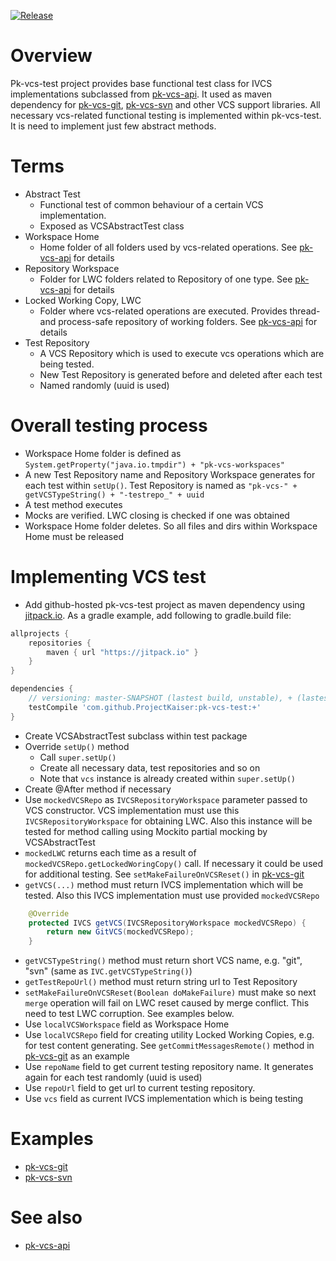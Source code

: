 [![Release](https://jitpack.io/v/ProjectKaiser/pk-vcs-test.svg)](https://jitpack.io/#ProjectKaiser/pk-vcs-test)	

# Overview
Pk-vcs-test project provides base functional test class for IVCS implementations subclassed from [pk-vcs-api](https://github.com/ProjectKaiser/pk-vcs-api). It used as maven dependency for [pk-vcs-git](https://github.com/ProjectKaiser/pk-vcs-git), [pk-vcs-svn](https://github.com/ProjectKaiser/pk-vcs-svn) and other VCS support libraries. All necessary vcs-related functional testing is implemented within pk-vcs-test. It is need to implement just few abstract methods.

# Terms
- Abstract Test
  - Functional test of common behaviour of a certain VCS implementation. 
  - Exposed as VCSAbstractTest class
- Workspace Home
  - Home folder of all folders used by vcs-related operations. See [pk-vcs-api](https://github.com/ProjectKaiser/pk-vcs-api) for details
- Repository Workspace
  - Folder for LWC folders related to Repository of one type. See [pk-vcs-api](https://github.com/ProjectKaiser/pk-vcs-api) for details
- Locked Working Copy, LWC
  - Folder where vcs-related operations are executed. Provides thread- and process-safe repository of working folders. See [pk-vcs-api](https://github.com/ProjectKaiser/pk-vcs-api) for details
- Test Repository
  - A VCS Repository which is used to execute vcs operations which are being tested.
  - New Test Repository is generated before and deleted after each test
  - Named randomly (uuid is used)

# Overall testing process
- Workspace Home folder is defined as `System.getProperty("java.io.tmpdir") + "pk-vcs-workspaces"`
- A new Test Repository name and Repository Workspace generates for each test within `setUp()`. Test Repository is named as `"pk-vcs-" + getVCSTypeString() + "-testrepo_" + uuid`
- A test method executes
- Mocks are verified. LWC closing is checked if one was obtained
- Workspace Home folder deletes. So all files and dirs within Workspace Home must be released

# Implementing VCS test
- Add github-hosted pk-vcs-test project as maven dependency using [jitpack.io](https://jitpack.io/). As a gradle example, add following to gradle.build file:
```gradle
allprojects {
	repositories {
		maven { url "https://jitpack.io" }
	}
}

dependencies {
	// versioning: master-SNAPSHOT (lastest build, unstable), + (lastest release, stable) or certain version (e.g. 1.0)
	testCompile 'com.github.ProjectKaiser:pk-vcs-test:+'
}
```
- Create VCSAbstractTest subclass within test package
- Override `setUp()` method
	- Call `super.setUp()` 
	- Create all necessary data, test repositories and so on
	- Note that `vcs` instance is already created within `super.setUp()`
- Create @After method if necessary
- Use `mockedVCSRepo` as `IVCSRepositoryWorkspace` parameter passed to VCS constructor. VCS implementation must use this `IVCSRepositoryWorkspace` for obtaining LWC. Also this instance will be tested for method calling using Mockito partial mocking by VCSAbstractTest
- `mockedLWC` returns each time as a result of `mockedVCSRepo.getLockedWoringCopy()` call. If necessary it could be used for additional testing. See `setMakeFailureOnVCSReset()` in [pk-vcs-git](https://github.com/ProjectKaiser/pk-vcs-git)
- `getVCS(...)` method must return IVCS implementation which will be tested. Also this IVCS implementation must use provided `mockedVCSRepo`
```java
    @Override
    protected IVCS getVCS(IVCSRepositoryWorkspace mockedVCSRepo) {
    	return new GitVCS(mockedVCSRepo);
    }
```
- `getVCSTypeString()` method must return short VCS name, e.g. "git", "svn" (same as `IVC.getVCSTypeString()`)
- `getTestRepoUrl()` method must return string url to Test Repository
- `setMakeFailureOnVCSReset(Boolean doMakeFailure)` must make so next `merge` operation will fail on LWC reset caused by merge conflict. This need to test LWC corruption. See examples below.
- Use `localVCSWorkspace` field as Workspace Home
- Use `localVCSRepo` field for creating utility Locked Working Copies, e.g. for test content generating. See `getCommitMessagesRemote()` method in [pk-vcs-git](https://github.com/ProjectKaiser/pk-vcs-git) as an example
- Use `repoName` field to get current testing repository name. It generates again for each test randomly (uuid is used)
- Use `repoUrl` field to get url to current testing repository.
- Use `vcs` field as current IVCS implementation which is being testing

# Examples
- [pk-vcs-git](https://github.com/ProjectKaiser/pk-vcs-git)
- [pk-vcs-svn](https://github.com/ProjectKaiser/pk-vcs-svn)

# See also
- [pk-vcs-api](https://github.com/ProjectKaiser/pk-vcs-api)
